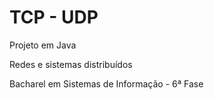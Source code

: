 TCP - UDP
=========

Projeto em Java

Redes e sistemas distribuídos

Bacharel em Sistemas de Informação - 6ª Fase

